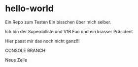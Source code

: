 # hello-world
Ein Repo zum Testen
Ein bisschen über mich selber.

Ich bin der Superdollste und VfB Fan und ein krasser Präsident

Hier passt mir das noch nicht ganz!!!

CONSOLE BRANCH

Neue Zeile

